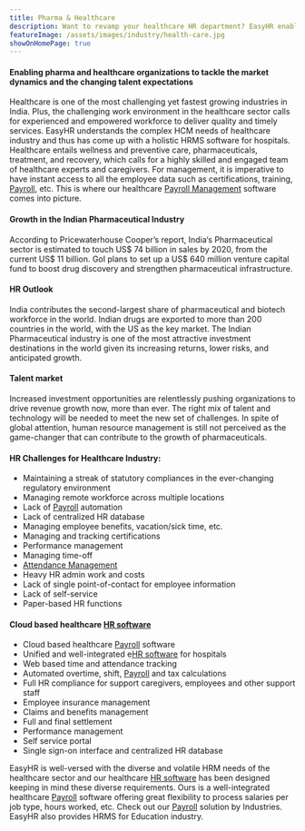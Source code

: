 ```yaml
---
title: Pharma & Healthcare
description: Want to revamp your healthcare HR department? EasyHR enables healthcare organizations to tackle market dynamics by offering HR Software For Healthcare. 
featureImage: /assets/images/industry/health-care.jpg
showOnHomePage: true
---
```


#### Enabling pharma and healthcare organizations to tackle the market dynamics and the changing talent expectations
Healthcare is one of the most challenging yet fastest growing industries in India. Plus, the challenging work environment in the healthcare sector calls for experienced and empowered workforce to deliver quality and timely services. EasyHR understands the complex HCM needs of healthcare industry and thus has come up with a holistic HRMS software for hospitals. Healthcare entails wellness and preventive care, pharmaceuticals, treatment, and recovery, which calls for a highly skilled and engaged team of healthcare experts and caregivers. For management, it is imperative to have instant access to all the employee data such as certifications, training, [Payroll](https://www.easyhrworld.com/features/payroll-software-india/), etc. This is where our healthcare [Payroll Management](https://www.easyhrworld.com/features/payroll-software-india/) software comes into picture.

#### Growth in the Indian Pharmaceutical Industry
According to Pricewaterhouse Cooper’s report, India‘s Pharmaceutical sector is estimated to touch US$ 74 billion in sales by 2020, from the current US$ 11 billion. GoI plans to set up a US$ 640 million venture capital fund to boost drug discovery and strengthen pharmaceutical infrastructure.


#### HR Outlook
India contributes the second-largest share of pharmaceutical and biotech workforce in the world. Indian drugs are exported to more than 200 countries in the world, with the US as the key market. The Indian Pharmaceutical industry is one of the most attractive investment destinations in the world given its increasing returns, lower risks, and anticipated growth.  


#### Talent market
Increased investment opportunities are relentlessly pushing organizations to drive revenue growth now, more than ever. The right mix of talent and technology will be needed to meet the new set of challenges. In spite of global attention, human resource management is still not perceived as the game-changer that can contribute to the growth of pharmaceuticals.

#### HR Challenges for Healthcare Industry:
- Maintaining a streak of statutory compliances in the ever-changing regulatory environment
- Managing remote workforce across multiple locations
- Lack of [Payroll](https://www.easyhrworld.com/features/payroll-software-india/) automation
- Lack of centralized HR database
- Managing employee benefits, vacation/sick time, etc.
- Managing and tracking certifications
- Performance management
- Managing time-off
- [Attendance Management](https://www.easyhrworld.com/features/attendance-management-software-india/)
- Heavy HR admin work and costs
- Lack of single point-of-contact for employee information
- Lack of self-service
- Paper-based HR functions

#### Cloud based healthcare [HR software](https://www.easyhrworld.com)
- Cloud based healthcare [Payroll](https://www.easyhrworld.com/features/payroll-software-india/) software
- Unified and well-integrated e[HR software](https://www.easyhrworld.com) for hospitals
- Web based time and attendance tracking
- Automated overtime, shift, [Payroll](https://www.easyhrworld.com/features/payroll-software-india/) and tax calculations
- Full HR compliance for support caregivers, employees and other support staff
- Employee insurance management
- Claims and benefits management
- Full and final settlement
- Performance management
- Self service portal
- Single sign-on interface and centralized HR database

EasyHR is well-versed with the diverse and volatile HRM needs of the healthcare sector and our healthcare [HR software](https://www.easyhrworld.com) has been designed keeping in mind these diverse requirements. Ours is a well-integrated healthcare [Payroll](https://www.easyhrworld.com/features/payroll-software-india/) software offering great flexibility to process salaries per job type, hours worked, etc. Check out our [Payroll](https://www.easyhrworld.com/features/payroll-software-india/) solution by Industries. EasyHR also provides
HRMS for Education industry.